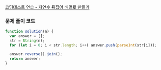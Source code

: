 [코딩테스트 연습 - 자연수 뒤집어 배열로 만들기](https://school.programmers.co.kr/learn/courses/30/lessons/12932)

### 문제 풀이 코드

```jsx
function solution(n) {
  var answer = [];
  str = String(n);
  for (let i = 0; i < str.length; i++) answer.push(parseInt(str[i]));

  answer.reverse().join();
  return answer;
}
```